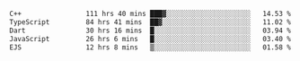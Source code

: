 <!--START_SECTION:waka-->

```txt
C++                111 hrs 40 mins ███▓░░░░░░░░░░░░░░░░░░░░░   14.53 %
TypeScript         84 hrs 41 mins  ██▓░░░░░░░░░░░░░░░░░░░░░░   11.02 %
Dart               30 hrs 16 mins  █░░░░░░░░░░░░░░░░░░░░░░░░   03.94 %
JavaScript         26 hrs 6 mins   █░░░░░░░░░░░░░░░░░░░░░░░░   03.40 %
EJS                12 hrs 8 mins   ▒░░░░░░░░░░░░░░░░░░░░░░░░   01.58 %
```

<!--END_SECTION:waka-->
